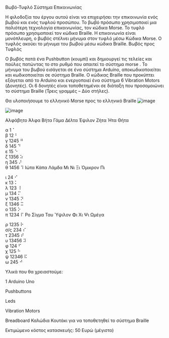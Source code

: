Βωβό-Τυφλό Σύστημα Επικοινωνίας

Η φιλοδοξία του έργου αυτού είναι να επιχειρήσει την επικοινωνία ενός βωβού και ενός τυφλού προσώπου.
Το βωβό πρόσωπο χρησιμοποιεί μια παλιότερη τεχνολογία επικοινωνίας, τον κώδικα Morse.
Το τυφλό  πρόσωπο χρησιμοποιεί τον κώδικα Braille.
Η επικοινωνία είναι μονόπλευρη, ο βωβός στέλνει μήνυμα στον τυφλό μέσω Κώδικα Morse.
Ο τυφλός ακούει το μήνυμα του βωβού μέσω κώδικα Braille.
Βωβός προς Τυφλός

Ο βωβός πατά ένα Pushbutton (κουμπί) και δημιουργεί τις τελείες και παύλες πατώντας το στο ρυθμό που απαιτεί το σύστημα morse . 
Το μήνυμα του βωβού εισάγεται σε ένα  σύστημα Arduino, αποκωδικοποιείται και κωδικοποιείται σε σύστημα Braille. Ο κώδικας Braille που προκύπτει εξάγεται από το Arduino και ενεργοποιεί ένα σύστημα 6 Vibration Motors (Δονητές). Οι 6 δονητές είναι τοποθετημένοι σε διάταξη που προσομοιώνει το σύστημα Braille (Τρεις γραμμές – Δύο στήλες).

Θα υλοποιήσουμε το ελληνικό Morse προς το ελληνικό Braille
![image](https://user-images.githubusercontent.com/56477554/110958948-e1484200-8355-11eb-91ae-8cd8eb65b1d6.png)



![image](https://user-images.githubusercontent.com/56477554/110958357-4bacb280-8355-11eb-986e-01fa0e419a56.png)

Αλφάβητο
Άλφα
Βήτα
Γάμα
Δέλτα
Έψιλον
Ζήτα
Ήτα
Θήτα

 
α
1
⠁	 
β
12
⠃	 
γ
1245
⠛	 
δ
145
⠙	 
ε
15
⠑	 
ζ
1356
⠵	 
η
345
⠜	 
θ
1456
⠹
Ιώτα
Κάπα
Λάμδα
Μι
Νι
Ξι
Όμικρον
Πι

 
ι
24
⠊	 
κ
13
⠅	 
λ
123
⠸	 
μ
134
⠍	 
ν
1345
⠝	 
ξ
1346
⠭	 
ο
135
⠕	 
π
1234
⠏
Ρο
Σίγμα
Ταυ
Ύψιλον
Φι
Χι
Ψι
Ωμέγα

 
ρ
1235
⠗	 
σ/ς
234
⠎	 
τ
2345
⠞	 
υ
13456
⠽	 
φ
124
⠋	 
χ
125
⠓	 
ψ
12346
⠯	 
ω
245
⠚


Υλικά που θα χρειαστούμε:

1 Arduino Uno

Pushbuttons

Leds

Vibration Motors

Breadboard
Καλώδια
Κουτάκι για να τοποθετηθεί το σύστημα Braille

Εκτιμώμενο κόστος κατασκευής: 50 Ευρώ (μέγιστο)
